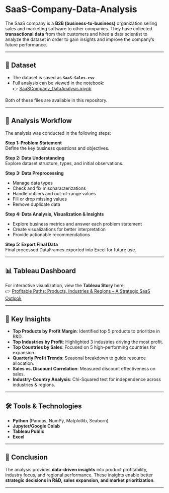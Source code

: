 # SaaS-Company-Data-Analysis

The SaaS company is a **B2B (business-to-business)** organization selling sales and marketing software to other companies. They have collected **transactional data** from their customers and hired a data scientist to analyze the dataset in order to gain insights and improve the company’s future performance.

---

## 📂 Dataset
- The dataset is saved as **`SaaS-Sales.csv`**
- Full analysis can be viewed in the notebook:  
  👉 [SaaSCompany_DataAnalysis.ipynb](https://colab.research.google.com/drive/1zINKPS4KTLt5AX_MgVD5WAY0sa-DlkyY?usp=sharing)

Both of these files are available in this repository.

---

## 🔎 Analysis Workflow
The analysis was conducted in the following steps:

**Step 1: Problem Statement**  
Define the key business questions and objectives.

**Step 2: Data Understanding**  
Explore dataset structure, types, and initial observations.

**Step 3: Data Preprocessing**  
- Manage data types  
- Check and fix mischaracterizations  
- Handle outliers and out-of-range values  
- Fill or drop missing values  
- Remove duplicate data  

**Step 4: Data Analysis, Visualization & Insights**  
- Explore business metrics and answer each problem statement  
- Create visualizations for better interpretation  
- Provide actionable recommendations  

**Step 5: Export Final Data**  
Final processed DataFrames exported into Excel for future use.

---

## 📊 Tableau Dashboard
For interactive visualization, view the **Tableau Story** here:  
👉 [Profitable Paths: Products, Industries & Regions – A Strategic SaaS Outlook](https://public.tableau.com/views/ProfitablePathsProductsIndustriesRegions/AStrategicSaaSOutlook?:language=en-US&:sid=&:redirect=auth&:display_count=n&:origin=viz_share_link)

---

## 🚀 Key Insights
- **Top Products by Profit Margin**: Identified top 5 products to prioritize in R&D.  
- **Top Industries by Profit**: Highlighted 3 industries driving the most profit.  
- **Top Countries by Sales**: Focused on 5 high-performing countries for expansion.  
- **Quarterly Profit Trends**: Seasonal breakdown to guide resource allocation.  
- **Sales vs. Discount Correlation**: Measured discount effectiveness on sales.  
- **Industry-Country Analysis**: Chi-Squared test for independence across industries & regions.  

---

## 🛠️ Tools & Technologies
- **Python** (Pandas, NumPy, Matplotlib, Seaborn)  
- **Jupyter/Google Colab**  
- **Tableau Public**  
- **Excel**  

---

## 📌 Conclusion
The analysis provides **data-driven insights** into product profitability, industry focus, and regional performance. These insights enable better **strategic decisions in R&D, sales expansion, and market prioritization**.

---
